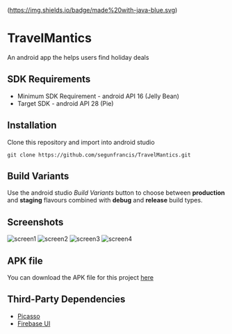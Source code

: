 (https://img.shields.io/badge/made%20with-java-blue.svg) 
<br>
# TravelMantics

An android app the helps users find holiday deals

## SDK Requirements
- Minimum SDK Requirement - android API 16 (Jelly Bean)
- Target SDK - android API 28 (Pie)

## Installation
Clone this repository and import into android studio

`git clone https://github.com/segunfrancis/TravelMantics.git`

## Build Variants
Use the android studio _Build Variants_ button to choose between **production** and **staging** flavours combined with **debug** and **release** build types.

## Screenshots
![screen1](https://github.com/segunfrancis/TravelMantics/blob/master/Screenshot_20190804-024920.png) 
![screen2](https://github.com/segunfrancis/TravelMantics/blob/master/Screenshot_20190804-211946.png)
![screen3](https://github.com/segunfrancis/TravelMantics/blob/master/Screenshot_20190804-025246.png)
![screen4](https://github.com/segunfrancis/TravelMantics/blob/master/Screenshot_20190804-024946.png)

## APK file
You can download the APK file for this project [here](https://drive.google.com/file/d/1G4-4BDmU24cpNowBZTYbm-dhlaLTVm-q/view?usp=drivesdk)

## Third-Party Dependencies
- [Picasso](https://github.com/square/picasso)
- [Firebase UI](https://github.com/firebase/FirebaseUI-Android)

